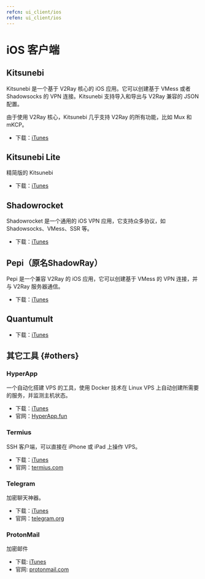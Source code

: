 ```yaml
---
refcn: ui_client/ios
refen: ui_client/ios
---
```


# iOS 客户端

## Kitsunebi

Kitsunebi 是一个基于 V2Ray 核心的 iOS 应用。它可以创建基于 VMess 或者 Shadowsocks 的 VPN 连接。Kitsunebi 支持导入和导出与 V2Ray 兼容的 JSON 配置。

由于使用 V2Ray 核心，Kitsunebi 几乎支持 V2Ray 的所有功能，比如 Mux 和 mKCP。

* 下载：[iTunes](https://itunes.apple.com/us/app/kitsunebi-proxy-utility/id1446584073?mt=8)

## Kitsunebi Lite

精简版的 Kitsunebi

* 下载：[iTunes](https://www.v2ray.com/itunes/us/kitsunebi-lite/id1387913765/)

## Shadowrocket

Shadowrocket 是一个通用的 iOS VPN 应用，它支持众多协议，如 Shadowsocks、VMess、SSR 等。

* 下载：[iTunes](https://www.v2ray.com/itunes/us/shadowrocket/id932747118/)

## Pepi（原名ShadowRay）

Pepi 是一个兼容 V2Ray 的 iOS 应用，它可以创建基于 VMess 的 VPN 连接，并与 V2Ray 服务器通信。

* 下载：[iTunes](https://www.v2ray.com/itunes/us/pepi/id1283082051/)

## Quantumult

* 下载：[iTunes](https://www.v2ray.com/itunes/us/quantumult/id1252015438/)

## 其它工具 {#others}

### HyperApp

一个自动化搭建 VPS 的工具，使用 Docker 技术在 Linux VPS 上自动创建所需要的服务，并监测主机状态。

* 下载：[iTunes](https://www.v2ray.com/itunes/us/hyperapp/id1179750280/)
* 官网：[HyperApp.fun](https://www.hyperapp.fun/)

### Termius

SSH 客户端，可以直接在 iPhone 或 iPad 上操作 VPS。

* 下载：[iTunes](https://www.v2ray.com/itunes/us/termius/id549039908/)
* 官网：[termius.com](https://www.termius.com)

### Telegram

加密聊天神器。

* 下载：[iTunes](https://www.v2ray.com/itunes/us/telegram-messenger/id686449807/)
* 官网：[telegram.org](https://telegram.org/)

### ProtonMail

加密邮件

* 下载: [iTunes](https://www.v2ray.com/itunes/us/protonmail-encrypted-email/id979659905/)
* 官网: [protonmail.com](https://protonmail.com/)
